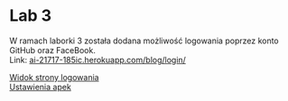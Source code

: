 # Lab 3

W ramach laborki 3 została dodana możliwość logowania poprzez konto GitHub oraz FaceBook.  
Link: [ai-21717-185ic.herokuapp.com/blog/login/](https://ai-21717-185ic.herokuapp.com/blog/login/)

[Widok strony logowania](https://github.com/Evolveye/aplikacje-internetowe-21717-185ic/blob/master/apps/blog/templates/account/login.html)  
[Ustawienia apek](https://github.com/Evolveye/aplikacje-internetowe-21717-185ic/blob/master/apps/apps/settings.py#L152)
